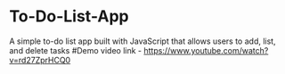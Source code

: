 # To-Do-List-App
A simple to-do list app built with JavaScript that allows users to add, list, and delete tasks
#Demo video link - https://www.youtube.com/watch?v=rd27ZprHCQ0 
